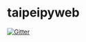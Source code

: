 # taipeipyweb

[![Gitter](https://badges.gitter.im/taipeipy/taipeipyweb.svg)](https://gitter.im/taipeipy/taipeipyweb?utm_source=badge&utm_medium=badge&utm_campaign=pr-badge&utm_content=badge)